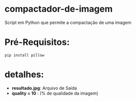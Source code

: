 # compactador-de-imagem
Script em Python que permite a compactação de uma imagem

# Pré-Requisitos:


`pip install pillow`

# detalhes:

*  **resultado.jpg**: Arquivo de Saída
*   **quality = 10**  : (% de qualidade da imagem)
